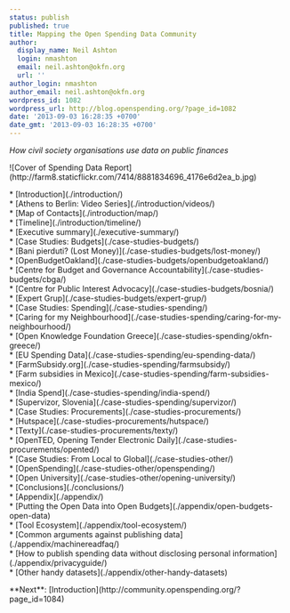 ```yaml
---
status: publish
published: true
title: Mapping the Open Spending Data Community
author:
  display_name: Neil Ashton
  login: nmashton
  email: neil.ashton@okfn.org
  url: ''
author_login: nmashton
author_email: neil.ashton@okfn.org
wordpress_id: 1082
wordpress_url: http://blog.openspending.org/?page_id=1082
date: '2013-09-03 16:28:35 +0700'
date_gmt: '2013-09-03 16:28:35 +0700'
---
```

<th class="inner"><em>How civil society organisations use data on public finances</em></th>
<p>![Cover of Spending Data Report](http://farm8.staticflickr.com/7414/8881834696_4176e6d2ea_b.jpg)</p>
<p>* [Introduction](./introduction/)<br />
    * [Athens to Berlin: Video Series](./introduction/videos/)<br />
    * [Map of Contacts](./introduction/map/)<br />
    * [Timeline](./introduction/timeline/)<br />
* [Executive summary](./executive-summary/)<br />
* [Case Studies: Budgets](./case-studies-budgets/)<br />
    * [Bani pierduti? (Lost Money)](./case-studies-budgets/lost-money/)<br />
    * [OpenBudgetOakland](./case-studies-budgets/openbudgetoakland/)<br />
    * [Centre for Budget and Governance Accountability](./case-studies-budgets/cbga/)<br />
    * [Centre for Public Interest Advocacy](./case-studies-budgets/bosnia/)<br />
    * [Expert Grup](./case-studies-budgets/expert-grup/)<br />
* [Case Studies: Spending](./case-studies-spending/)<br />
	* [Caring for my Neighbourhood](./case-studies-spending/caring-for-my-neighbourhood/)<br />
	* [Open Knowledge Foundation Greece](./case-studies-spending/okfn-greece/)<br />
	* [EU Spending Data](./case-studies-spending/eu-spending-data/)<br />
	* [FarmSubsidy.org](./case-studies-spending/farmsubsidy/)<br />
	* [Farm subsidies in Mexico](./case-studies-spending/farm-subsidies-mexico/)<br />
	* [India Spend](./case-studies-spending/india-spend/)<br />
	* [Supervizor, Slovenia](./case-studies-spending/supervizor/)<br />
* [Case Studies: Procurements](./case-studies-procurements/)<br />
	* [Hutspace](./case-studies-procurements/hutspace/)<br />
	* [Texty](./case-studies-procurements/texty/)<br />
	* [OpenTED, Opening Tender Electronic Daily](./case-studies-procurements/opented/)<br />
* [Case Studies: From Local to Global](./case-studies-other/)<br />
	* [OpenSpending](./case-studies-other/openspending/)<br />
	* [Open University](./case-studies-other/opening-university/)<br />
* [Conclusions](./conclusions/)<br />
* [Appendix](./appendix/)<br />
	* [Putting the Open Data into Open Budgets](./appendix/open-budgets-open-data)<br />
	* [Tool Ecosystem](./appendix/tool-ecosystem/)<br />
	* [Common arguments against publishing data](./appendix/machinereadfaq/)<br />
	* [How to publish spending data without disclosing personal information](./appendix/privacyguide/)<br />
	* [Other handy datasets](./appendix/other-handy-datasets)</p>
<p>**Next**: [Introduction](http://community.openspending.org/?page_id=1084)</p>
